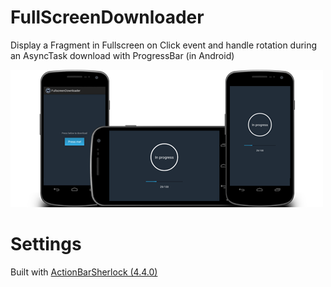 FullScreenDownloader
====================

Display a Fragment in Fullscreen on Click event and handle rotation during an AsyncTask download with ProgressBar (in Android)

![FullscreenDownloader-screenshot](/Settings/fullscreen-downloader-screenshot.png "FullscreenDownloader-screenshot")

Settings
====================

Built with <a href="http://actionbarsherlock.com/" target="_blank">ActionBarSherlock (4.4.0)</a>
